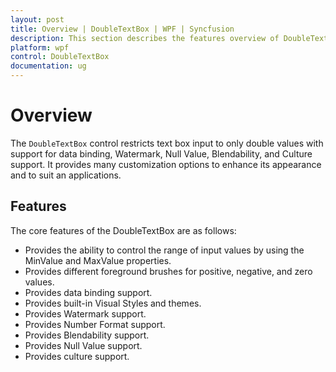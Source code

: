 ```yaml
---
layout: post
title: Overview | DoubleTextBox | WPF | Syncfusion
description: This section describes the features overview of DoubleTextBox control.
platform: wpf
control: DoubleTextBox
documentation: ug
---
```


# Overview

The `DoubleTextBox` control restricts text box input to only double values with support for data binding, Watermark, Null Value, Blendability, and Culture support. It provides many customization options to enhance its appearance and to suit an applications.

## Features

The core features of the DoubleTextBox are as follows:

* Provides the ability to control the range of input values by using the MinValue and MaxValue properties.
* Provides different foreground brushes for positive, negative, and zero values.
* Provides data binding support.
* Provides built-in Visual Styles and themes.
* Provides Watermark support.
* Provides Number Format support.
* Provides Blendability support.
* Provides Null Value support.
* Provides culture support.

